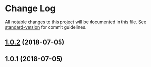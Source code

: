 # Change Log

All notable changes to this project will be documented in this file. See [standard-version](https://github.com/conventional-changelog/standard-version) for commit guidelines.

<a name="1.0.2"></a>
## [1.0.2](https://github.com/dimensi/random-id/compare/v1.0.1...v1.0.2) (2018-07-05)



<a name="1.0.1"></a>
## 1.0.1 (2018-07-05)
